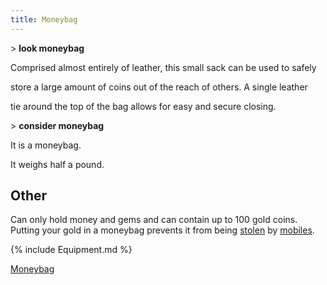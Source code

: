 ```yaml
---
title: Moneybag
---
```


\> **look moneybag**

Comprised almost entirely of leather, this small sack can be used to
safely

store a large amount of coins out of the reach of others. A single
leather

tie around the top of the bag allows for easy and secure closing.

\> **consider moneybag**

It is a moneybag.

It weighs half a pound.

## Other

Can only hold money and gems and can contain up to 100 gold coins.
Putting your gold in a moneybag prevents it from being
[stolen](steal "wikilink") by [mobiles](mobile "wikilink").

{% include Equipment.md %}

[Moneybag](Category:_Containers "wikilink")